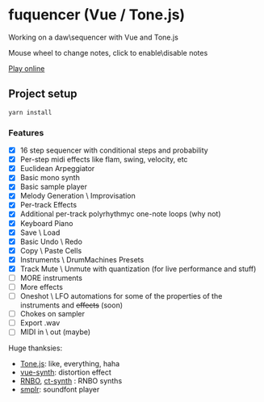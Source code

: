 # fuquencer (Vue / Tone.js)

Working on a daw\sequencer with Vue and Tone.js

Mouse wheel to change notes, click to enable\disable notes

[Play online](https://zeye.ru/)

## Project setup

```
yarn install
```

### Features

- [x] 16 step sequencer with conditional steps and probability
- [x] Per-step midi effects like flam, swing, velocity, etc
- [x] Euclidean Arpeggiator
- [x] Basic mono synth
- [x] Basic sample player
- [x] Melody Generation \ Improvisation
- [x] Per-track Effects
- [x] Additional per-track polyrhythmyc one-note loops (why not)
- [x] Keyboard Piano
- [x] Save \ Load
- [x] Basic Undo \ Redo
- [x] Copy \ Paste Cells
- [X] Instruments \ DrumMachines Presets
- [x] Track Mute \ Unmute with quantization (for live performance and stuff)
- [ ] MORE instruments
- [ ] More effects
- [ ] Oneshot \ LFO automations for some of the properties of the instruments and ~~effects~~ (soon)
- [ ] Chokes on sampler
- [ ] Export .wav
- [ ] MIDI in \ out (maybe)

Huge thanksies:

- [Tone.js](https://tonejs.github.io/): like, everything, haha
- [vue-synth](https://github.com/Razz21/vue-synth): distortion effect
- [RNBO](https://rnbo.cycling74.com/learn/welcome-to-rnbo), [ct-synth](https://github.com/cephasteom/ct-synths) : RNBO
  synths
- [smplr](https://github.com/danigb/smplr): soundfont player

